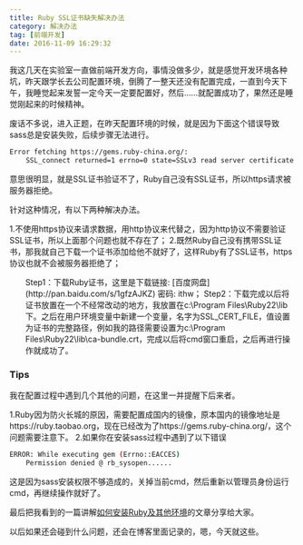 ```yaml
---
title: Ruby SSL证书缺失解决办法
category: 解决办法
tag: [前端开发]
date: 2016-11-09 16:29:32
---
```


我这几天在实验室一直做前端开发方向，事情没做多少，就是感觉开发环境各种坑，昨天跟学长去公司配置环境，倒腾了一整天还没有配置完成，一直到今天下午，我睡觉起来发誓一定今天一定要配置好，然后……就配置成功了，果然还是睡觉刚起来的时候精神。<!--more-->

废话不多说，进入正题，在昨天配置环境的时候，就是因为下面这个错误导致sass总是安装失败，后续步骤无法进行。

``` bash
Error fetching https://gems.ruby-china.org/:
    SSL_connect returned=1 errno=0 state=SSLv3 read server certificate B: certificate verify failed (https://gems.ruby-china.org/specs.4.8.gz)
```

意思很明显，就是SSL证书验证不了，Ruby自己没有SSL证书，所以https请求被服务器拒绝。

针对这种情况，有以下两种解决办法。

1.不使用https协议来请求数据，用http协议来代替之，因为http协议不需要验证SSL证书，所以上面那个问题也就不存在了；
2.既然Ruby自己没有携带SSL证书，那我就自己下载一个证书添加给他不就好了，这样Ruby有了SSL证书，https协议也就不会被服务器拒绝了；
<p style="padding-left: 2em">Step1：下载Ruby证书，这里是下载链接: [百度网盘](http://pan.baidu.com/s/1gfzAJKZ) 密码: ithw；
Step2：下载完成以后将证书放置在一个不经常改动的地方，我放置在c:\Program Files\Ruby22\lib下。之后在用户环境变量中新建一个变量，名字为SSL_CERT_FILE，值设置为证书的完整路径，例如我的路径需要设置为c:\Program Files\Ruby22\lib\ca-bundle.crt，完成以后将cmd窗口重启，之后再进行操作就成功了。</p>

### Tips
我在配置过程中遇到几个其他的问题，在这里一并提醒下后来者。

1.Ruby因为防火长城的原因，需要配置成国内的镜像，原本国内的镜像地址是<span>https://</span>ruby.taobao.org，现在已经改为了<span>https://</span>gems.ruby-china.org/，这个问题需要注意下。
2.如果你在安装sass过程中遇到了以下错误
``` bash
ERROR: While executing gem (Errno::EACCES)
    Permission denied @ rb_sysopen......
```
这是因为sass安装权限不够造成的，关掉当前cmd，然后重新以管理员身份运行cmd，再继续操作就好了。

最后把我看到的一篇讲解[如何安装Ruby及其他环境](http://www.cnblogs.com/yyman001/p/install_sass_compass_for_window.html)的文章分享给大家。

以后如果还会碰到什么问题，还会在博客里面记录的，嗯，今天就这些。